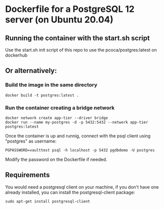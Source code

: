 # Dockerfile for a PostgreSQL 12 server (on Ubuntu 20.04)

## Running the container with the start.sh script

Use the start.sh init script of this repo to use the pcoca/postgres:latest on dockerhub

## Or alternatively:

### Build the image in the same directory

``` 
docker build -t postgres:latest .
``` 

### Run the container creating a bridge network

``` 
docker network create app-tier --driver bridge
docker run --name my-postgres -d -p 5432:5432 --network app-tier postgres:latest
``` 

Once the container is up and runnig, connect with the psql client using "postgres" as username:
``` 
PGPASSWORD=vaulttest psql -h localhost -p 5432 pgdbdemo -U postgres
``` 

Modify the password on the Dockerfile if needed. 

## Requirements

You would need a postgresql client on your machine, if you don't have one already installed, you can install the postgresql-client package:
``` 
sudo apt-get install postgresql-client
``` 

